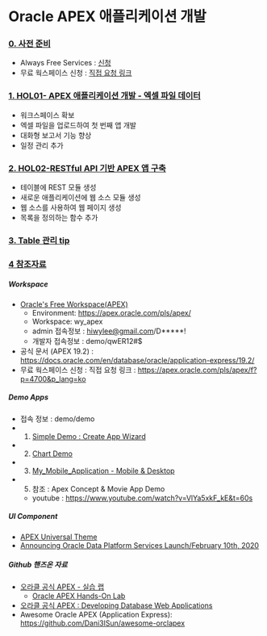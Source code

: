 # Oracle APEX 애플리케이션 개발
### [0. 사전 준비](#)
* Always Free Services : [신청](https://myservices.us.oraclecloud.com/mycloud/signup?language=en&sourceType=:ow:o:p:feb:0916FreePageBannerButton&intcmp=:ow:o:p:feb:0916FreePageBannerButton)
* 무료 웍스페이스 신청 : [직접 요청 링크](https://apex.oracle.com/pls/apex/f?p=4700&p_lang=ko)
### [1. HOL01- APEX 애플리케이션 개발 - 엑셀 파일 데이터](https://github.com/hiwylee/apex/tree/master/APEX_HOL/HOL01)
* 워크스페이스 확보
* 엑셀 파일을 업로드하여 첫 번째 앱 개발
* 대화형 보고서 기능 향상
* 일정 관리 추가

### [2. HOL02-RESTful API 기반 APEX 앱 구축](https://github.com/hiwylee/apex/tree/master/APEX_HOL/HOL2)
* 테이블에 REST 모듈 생성
* 새로운 애플리케이션에 웹 소스 모듈 생성
* 웹 소스를 사용하여 웹 페이지 생성
* 목록을 정의하는 함수 추가

### [3. Table 관리 tip](https://github.com/odpkorea2020/APEX_tutorial/blob/master/table_manage_tip.md)
### [4 참조자료](#)
##### Workspace 
* [Oracle's Free Workspace(APEX)](https://apex.oracle.com/pls/apex/)
  * Environment:	https://apex.oracle.com/pls/apex/
  * Workspace:	wy_apex
  * admin 접속정보 :	hiwylee@gmail.com/D*****!
  * 개발자  접속정보 : demo/qwER12#$
* 공식 문서 (APEX 19.2) : https://docs.oracle.com/en/database/oracle/application-express/19.2/
* 무료 웍스페이스 신청 : 직접 요청 링크 : https://apex.oracle.com/pls/apex/f?p=4700&p_lang=ko  

##### Demo Apps
  * 접속 정보 : demo/demo  
  * 1. [Simple Demo : Create App Wizard](https://qsbizk930fjk4g6-apex.adb.ap-seoul-1.oraclecloudapps.com/ords/f?p=101)
  * 2. [Chart Demo](https://qsbizk930fjk4g6-apex.adb.ap-seoul-1.oraclecloudapps.com/ords/f?p=103)
  * 3. [My_Mobile_Application - Mobile & Desktop](https://qsbizk930fjk4g6-apex.adb.ap-seoul-1.oraclecloudapps.com/ords/f?p=102) 
  * 5. 참조 : Apex Concept & Movie App Demo
    * youtube : https://www.youtube.com/watch?v=VlYa5xkF_kE&t=60s
   
##### UI Component
* [APEX Universal Theme](https://apex.oracle.com/pls/apex/f?p=42:100:::::)
* [Announcing Oracle Data Platform Services Launch/February 10th, 2020  ](https://otube.oracle.com/media/OSPA+Webcast+Series+-+Announcing+Oracle+Data+Platform+Services+Launch/0_pet67hpf)

##### Github 핸즈온 자료
* [오라클 공식 APEX - 실습 랩](https://apex.oracle.com/ko/learn/tutorials/)
  * [Oracle APEX Hands-On Lab](https://oracle.github.io/learning-library/developer-library/apex/)
* [오라클 공식 APEX : Developing Database Web Applications](https://oracle.github.io/learning-library/workshops/apex-en/?page=README.md)
* Awesome Oracle APEX (Application Express): https://github.com/Dani3lSun/awesome-orclapex
